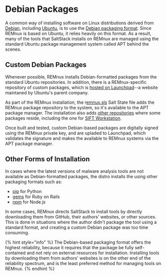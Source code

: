 # Debian Packages

A common way of installing software on Linux distributions derived from [Debian](https://www.debian.org), including [Ubuntu](https://ubuntu.com), is to use the [Debian packaging format](https://help.ubuntu.com/community/SoftwarePackagingFormats#Debian_packages_.28.deb.29). Since REMnux is based on Ubuntu, it relies heavily on this format. As a result, many of the tools that SaltStack installs on REMnux are managed using the standard Ubuntu package management system called APT behind the scenes.

## Custom Debian Packages

Whenever possible, REMnux installs Debian-formatted packages from the standard Ubuntu repositories. In addition, there is a REMnux-specific repository of custom packages, which is [hosted on Launchpad](https://launchpad.net/~remnux/+archive/ubuntu/stable/+packages)--a website maintaned by Ubuntu's parent company.

As part of the REMnux installation, the r[emnux.sls](https://github.com/REMnux/salt-states/blob/master/remnux/repos/remnux.sls) Salt State file adds the REMnux package repository to the system, so it's available to the APT package manager. The installation also adds [other repositories](https://github.com/REMnux/salt-states/tree/master/remnux/repos) where some packages reside, including the one for [SIFT Workstation](https://digital-forensics.sans.org/community/downloads).

Once built and tested, custom Debian-based packages are digitally signed using the REMnux private key, and are upladed to Launchpad, which validates the signature and makes the available to REMnux systems via the APT package manager.

## Other Forms of Installation

In cases where the latest versions of malware analysis tools are not available as Debian-formatted packages, the distro installs the using other packaging formats such as:

* [pip](https://pypi.org/project/pip/) for Python
* [gems](https://rubygems.org) for Ruby on Rails
* [npm](https://www.npmjs.com) for Node.js

In some cases, REMnux directs SaltStack to install tools by directly downloading them from GitHub, their authors' websites, or other sources. This is done in situations where the author didn't package the tool using a standard format, and creating a custom Debian package was too time consuming.

{% hint style="info" %}
The Debian-based packaging format offers the highest reliability, because it requires that the package be fully self-contained and not rely on external resources for installation. Installing tools by downloading them from authors' websites is on the other end of the reliability spectrum, and is the least preferred method for managing tools on REMnux.
{% endhint %}

